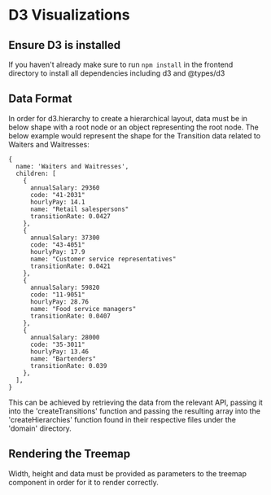 # D3 Visualizations

## Ensure D3 is installed

If you haven't already make sure to run `npm install` in the frontend directory to install all dependencies including d3 and @types/d3

## Data Format

In order for d3.hierarchy to create a hierarchical layout, data must be in below shape with a root node or an object representing the root node. The below example would represent the shape for the Transition data related to Waiters and Waitresses:

```
{
  name: 'Waiters and Waitresses',
  children: [
    {
      annualSalary: 29360
      code: "41-2031"
      hourlyPay: 14.1
      name: "Retail salespersons"
      transitionRate: 0.0427
    },
    {
      annualSalary: 37300
      code: "43-4051"
      hourlyPay: 17.9
      name: "Customer service representatives"
      transitionRate: 0.0421
    },
    {
      annualSalary: 59820
      code: "11-9051"
      hourlyPay: 28.76
      name: "Food service managers"
      transitionRate: 0.0407
    },
    {
      annualSalary: 28000
      code: "35-3011"
      hourlyPay: 13.46
      name: "Bartenders"
      transitionRate: 0.039
    },
  ],
}
```

This can be achieved by retrieving the data from the relevant API, passing it into the 'createTransitions' function and passing the resulting array into the 'createHierarchies' function found in their respective files under the 'domain' directory.

## Rendering the Treemap

Width, height and data must be provided as parameters to the treemap component in order for it to render correctly.
